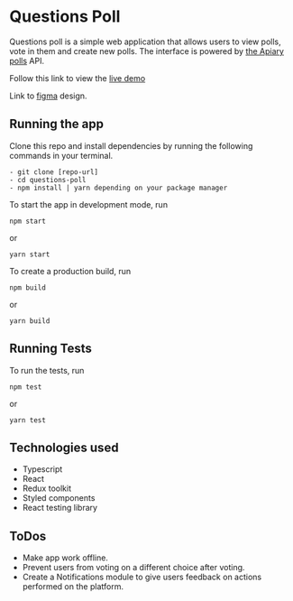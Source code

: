 # Questions Poll

Questions poll is a simple web application that allows users to view polls, vote in them and create new polls.
The interface is powered by [the Apiary polls](https://pollsapi.docs.apiary.io/) API.

Follow this link to view the [live demo](https://develop--super-malasada-3a7f54.netlify.app/)

Link to [figma](https://www.figma.com/file/KMZDNHmLFOVHBKCVwvzj9C/question-polls?node-id=0%3A1) design.

## Running the app

Clone this repo and install dependencies by running the following commands in your terminal.

```
- git clone [repo-url]
- cd questions-poll
- npm install | yarn depending on your package manager
```

To start the app in development mode, run

```
npm start
```

or

```
yarn start
```

To create a production build, run

```
npm build
```

or

```
yarn build
```

## Running Tests

To run the tests, run

```
npm test
```

or

```
yarn test
```

## Technologies used

- Typescript
- React
- Redux toolkit
- Styled components
- React testing library

## ToDos

- Make app work offline.
- Prevent users from voting on a different choice after voting.
- Create a Notifications module to give users feedback on actions performed on the platform.

